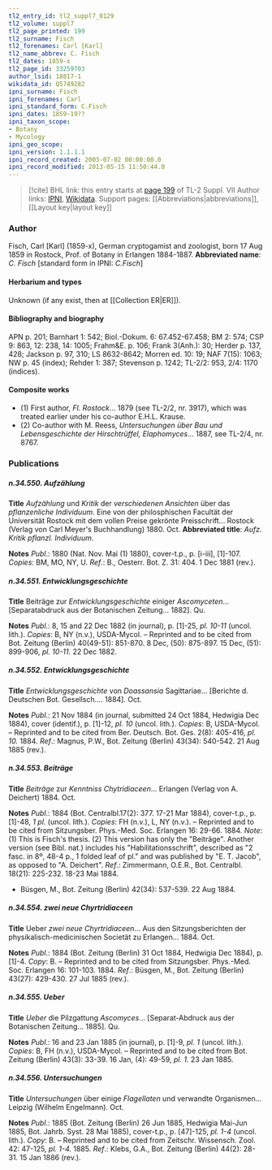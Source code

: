 ```yaml
---
tl2_entry_id: tl2_suppl7_0129
tl2_volume: suppl7
tl2_page_printed: 199
tl2_surname: Fisch
tl2_forenames: Carl [Karl]
tl2_name_abbrev: C. Fisch
tl2_dates: 1859-x
tl2_page_id: 33259703
author_lsid: 18817-1
wikidata_id: Q5749282
ipni_surname: Fisch
ipni_forenames: Carl
ipni_standard_form: C.Fisch
ipni_dates: 1859-19??
ipni_taxon_scope: 
- Botany
- Mycology
ipni_geo_scope: 
ipni_version: 1.1.1.1
ipni_record_created: 2003-07-02 00:00:00.0
ipni_record_modified: 2013-05-15 11:50:44.0
---
```


> [!cite] BHL link: this entry starts at [page 199](https://www.biodiversitylibrary.org/page/33259703) of TL-2 Suppl. VII
> Author links: [IPNI](https://www.ipni.org/a/18817-1), [Wikidata](https://www.wikidata.org/wiki/Q5749282). Support pages: [[Abbreviations|abbreviations]], [[Layout key|layout key]]

### Author

Fisch, Carl \[Karl\] (1859-x), German cryptogamist and zoologist, born 17 Aug 1859 in Rostock, Prof. of Botany in Erlangen 1884-1887. 
**Abbreviated name**: *C. Fisch* \[standard form in IPNI: *C.Fisch*\]

#### Herbarium and types

Unknown (if any exist, then at [[Collection ER|ER]]).

#### Bibliography and biography

APN p. 201; Barnhart 1: 542; Biol.-Dokum. 6: 67.452-67.458; BM 2: 574; CSP 9: 863, 12: 238, 14: 1005; Frahm&E. p. 106; Frank 3(Anh.): 30; Herder p. 137, 428; Jackson p. 97, 310; LS 8632-8642; Morren ed. 10: 19; NAF 7(15): 1063; NW p. 45 (index); Rehder 1: 387; Stevenson p. 1242; TL-2/2: 953, 2/4: 1170 (indices).

#### Composite works

- (1) First author, *Fl. Rostock*... 1879 (see TL-2/2, nr. 3917), which was treated earlier under his co-author E.H.L. Krause.
- (2) Co-author with M. Reess, *Untersuchungen über Bau und Lebensgeschichte der Hirschtrüffel, Elaphomyces*... 1887, see TL-2/4, nr. 8767.

### Publications

##### n.34.550. Aufzählung

**Title**
*Aufzählung* und *Kritik* der *verschiedenen Ansichten* über das *pflanzenliche Individuum*. Eine von der philosphischen Facultät der Universität Rostock mit dem vollen Preise gekrönte Preisschrift... Rostock (Verlag von Carl Meyer's Buchhandlung) 1880. Oct.
**Abbreviated title**: *Aufz. Kritik pflanzl. Individuum*.

**Notes**
*Publ*.: 1880 (Nat. Nov. Mai (1) 1880), cover-t.p., p. \[i-iii\], \[1\]-107. *Copies*: BM, MO, NY, U.
*Ref*.: B., Oesterr. Bot. Z. 31: 404. 1 Dec 1881 (rev.).

##### n.34.551. Entwicklungsgeschichte

**Title**
Beiträge zur *Entwicklungsgeschichte* einiger *Ascomyceten*... \[Separatabdruck aus der Botanischen Zeitung... 1882\]. Qu.

**Notes**
*Publ*.: 8, 15 and 22 Dec 1882 (in journal), p. \[1\]-25, *pl. 10-11* (uncol. lith.). *Copies*: B, NY (n.v.), USDA-Mycol. – Reprinted and to be cited from Bot. Zeitung (Berlin) 40(49-51): 851-870. 8 Dec, (50): 875-897. 15 Dec, (51): 899-906, *pl. 10-11.* 22 Dec 1882.

##### n.34.552. Entwicklungsgeschichte

**Title**
*Entwicklungsgeschichte* von *Doassansia* Sagittariae... \[Berichte d. Deutschen Bot. Gesellsch.... 1884\]. Oct.

**Notes**
*Publ*.: 21 Nov 1884 (in journal, submitted 24 Oct 1884, Hedwigia Dec 1884), cover (identif.), p. \[1\]-12, *pl. 10* (uncol. lith.). *Copies*: B, USDA-Mycol. – Reprinted and to be cited from Ber. Deutsch. Bot. Ges. 2(8): 405-416, *pl. 10.* 1884.
*Ref*.: Magnus, P.W., Bot. Zeitung (Berlin) 43(34): 540-542. 21 Aug 1885 (rev.).

##### n.34.553. Beiträge

**Title**
*Beiträge* zur *Kenntniss Chytridiaceen*... Erlangen (Verlag von A. Deichert) 1884. Oct.

**Notes**
*Publ*.: 1884 (Bot. Centralbl.17(2): 377. 17-21 Mar 1884), cover-t.p., p. \[1\]-48, *1 pl*. (uncol. lith.). *Copies*: FH (n.v.), L, NY (n.v.). – Reprinted and to be cited from Sitzungsber. Phys.-Med. Soc. Erlangen 16: 29-66. 1884.
*Note*: (1) This is Fisch's thesis. (2) This version has only the "Beiträge". Another version (see Bibl. nat.) includes his "Habilitationsschrift", described as "2 fasc. in 8º, 48-4 p., 1 folded leaf of pl." and was published by "E. T. Jacob", as opposed to "A. Deichert".
*Ref*.: Zimmermann, O.E.R., Bot. Centralbl. 18(21): 225-232. 18-23 Mai 1884.
- Büsgen, M., Bot. Zeitung (Berlin) 42(34): 537-539. 22 Aug 1884.

##### n.34.554. zwei neue Chyrtridiaceen

**Title**
Ueber *zwei neue Chyrtridiaceen*... Aus den Sitzungsberichten der physikalisch-medicinischen Societät zu Erlangen... 1884. Oct.

**Notes**
*Publ*.: 1884 (Bot. Zeitung (Berlin) 31 Oct 1884, Hedwigia Dec 1884), p. \[1\]-4. *Copy*: B. – Reprinted and to be cited from Sitzungsber. Phys.-Med. Soc. Erlangen 16: 101-103. 1884.
*Ref*.: Büsgen, M., Bot. Zeitung (Berlin) 43(27): 429-430. 27 Jul 1885 (rev.).

##### n.34.555. Ueber

**Title**
*Ueber* die Pilzgattung *Ascomyces*... \[Separat-Abdruck aus der Botanischen Zeitung... 1885\]. Qu.

**Notes**
*Publ*.: 16 and 23 Jan 1885 (in journal), p. \[1\]-9, *pl. 1* (uncol. lith.). *Copies*: B, FH (n.v.), USDA-Mycol. – Reprinted and to be cited from Bot. Zeitung (Berlin) 43(3): 33-39. 16 Jan, (4): 49-59, *pl. 1.* 23 Jan 1885.

##### n.34.556. Untersuchungen

**Title**
*Untersuchungen* über einige *Flagellaten* und verwandte Organismen... Leipzig (Wilhelm Engelmann). Oct.

**Notes**
*Publ*.: 1885 (Bot. Zeitung (Berlin) 26 Jun 1885, Hedwigia Mai-Jun 1885, Bot. Jahrb. Syst. 28 Mai 1885), cover-t.p., p. \[47\]-125, *pl. 1-4* (uncol. lith.). *Copy*: B. – Reprinted and to be cited from Zeitschr. Wissensch. Zool. 42: 47-125, *pl. 1-4.* 1885.
*Ref*.: Klebs, G.A., Bot. Zeitung (Berlin) 44(2): 28-31. 15 Jan 1886 (rev.).

